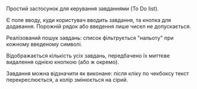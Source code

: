 Простий застосунок для керування завданнями (To Do list).

Є поле вводу, куди користувач вводить завдання, та кнопка для додавання.
Порожній рядок або введення лише чисел не допускається.

Реалізований пошук завдань: список фільтрується "нальоту" при кожному введеному символі.

Відображається кількість усіх завдань, передбачено їх миттєве видалення однією кнопкою (або ж окремо).

Завдання можна відзначити як виконане: після кліку по чекбоксу текст перекреслюється, а колір змінюється на сірий.